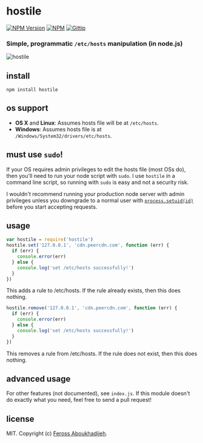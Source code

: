 # hostile
[![NPM Version](http://img.shields.io/npm/v/hostile.svg)](https://npmjs.org/package/hostile)
[![NPM](http://img.shields.io/npm/dm/hostile.svg)](https://npmjs.org/package/hostile)
[![Gittip](http://img.shields.io/gittip/feross.svg)](https://www.gittip.com/feross/)

### Simple, programmatic `/etc/hosts` manipulation (in node.js)

![hostile](https://raw.github.com/feross/hostile/master/img.png)

## install

```
npm install hostile
```

## os support

- **OS X** and **Linux**: Assumes hosts file will be at `/etc/hosts`.
- **Windows**: Assumes hosts file is at `/Windows/System32/drivers/etc/hosts`.

## must use `sudo`!

If your OS requires admin privileges to edit the hosts file (most OSs do), then you'll need to run your node script with `sudo`. I use `hostile` in a command line script, so running with `sudo` is easy and not a security risk.

I wouldn't recommend running your production node server with admin privileges unless you downgrade to a normal user with [`process.setuid(id)`](http://nodejs.org/api/process.html#process_process_setuid_id) before you start accepting requests.

## usage

```js
var hostile = require('hostile')
hostile.set('127.0.0.1', 'cdn.peercdn.com', function (err) {
  if (err) {
    console.error(err)
  } else {
    console.log('set /etc/hosts successfully!')
  }
})
```

This adds a rule to /etc/hosts. If the rule already exists, then this does nothing.

```js
hostile.remove('127.0.0.1', 'cdn.peercdn.com', function (err) {
  if (err) {
    console.error(err)
  } else {
    console.log('set /etc/hosts successfully!')
  }
})
```

This removes a rule from /etc/hosts. If the rule does not exist, then this does
nothing.

## advanced usage

For other features (not documented), see `index.js`. If this module doesn't do exactly what you need, feel free to send a pull request!

## license

MIT. Copyright (c) [Feross Aboukhadijeh](http://feross.org).